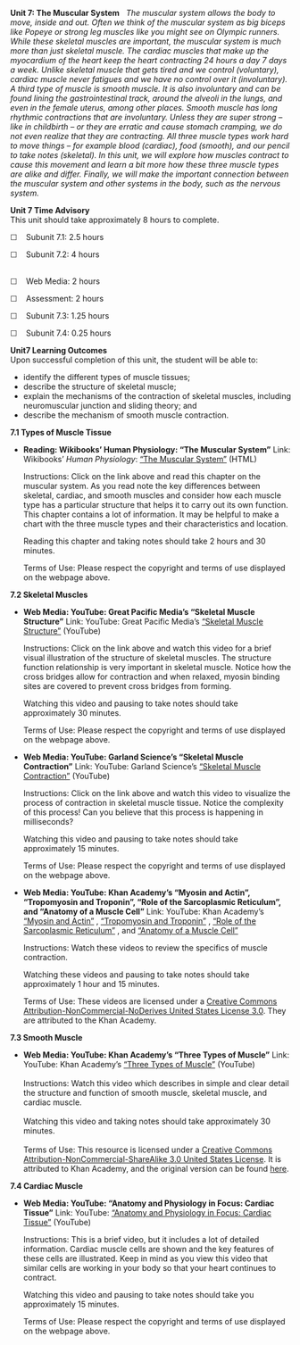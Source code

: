 **Unit 7: The Muscular System** <span id="7"></span> 
*The muscular system allows the body to move, inside and out. Often we
think of the muscular system as big biceps like Popeye or strong leg
muscles like you might see on Olympic runners. While these skeletal
muscles are important, the muscular system is much more than just
skeletal muscle. The cardiac muscles that make up the myocardium of the
heart keep the heart contracting 24 hours a day 7 days a week. Unlike
skeletal muscle that gets tired and we control (voluntary), cardiac
muscle never fatigues and we have no control over it (involuntary). A
third type of muscle is smooth muscle. It is also involuntary and can be
found lining the gastrointestinal track, around the alveoli in the
lungs, and even in the female uterus, among other places. Smooth muscle
has long rhythmic contractions that are involuntary. Unless they are
super strong – like in childbirth – or they are erratic and cause
stomach cramping, we do not even realize that they are contracting. All
three muscle types work hard to move things – for example blood
(cardiac), food (smooth), and our pencil to take notes (skeletal). In
this unit, we will explore how muscles contract to cause this movement
and learn a bit more how these three muscle types are alike and differ.
Finally, we will make the important connection between the muscular
system and other systems in the body, such as the nervous system.*

**Unit 7 Time Advisory**  
This unit should take approximately 8 hours to complete.  
  
 ☐    Subunit 7.1: 2.5 hours  
  
 ☐    Subunit 7.2: 4 hours  
  

☐    Web Media: 2 hours  
  
 ☐    Assessment: 2 hours

  
 ☐    Subunit 7.3: 1.25 hours  
  
 ☐    Subunit 7.4: 0.25 hours

**Unit7 Learning Outcomes**  
Upon successful completion of this unit, the student will be able to:
-   identify the different types of muscle tissues;
-   describe the structure of skeletal muscle;
-   explain the mechanisms of the contraction of skeletal muscles,
    including neuromuscular junction and sliding theory; and
-   describe the mechanism of smooth muscle contraction.

**7.1 Types of Muscle Tissue** <span id="7.1"></span> 
-   **Reading: Wikibooks’ Human Physiology: “The Muscular System”**
    Link: Wikibooks’ *Human Physiology*: [“The Muscular
    System”](http://en.wikibooks.org/wiki/Human_Physiology/The_Muscular_System) (HTML)  
      
     Instructions: Click on the link above and read this chapter on the
    muscular system. As you read note the key differences between
    skeletal, cardiac, and smooth muscles and consider how each muscle
    type has a particular structure that helps it to carry out its own
    function. This chapter contains a lot of information. It may be
    helpful to make a chart with the three muscle types and their
    characteristics and location.  
      
     Reading this chapter and taking notes should take 2 hours and 30
    minutes.  
      
     Terms of Use: Please respect the copyright and terms of use
    displayed on the webpage above.

**7.2 Skeletal Muscles** <span id="7.2"></span> 
-   **Web Media: YouTube: Great Pacific Media’s “Skeletal Muscle
    Structure”**
    Link: YouTube: Great Pacific Media’s [“Skeletal Muscle
    Structure”](http://www.youtube.com/watch?v=XoP1diaXVCI&feature=related)
    (YouTube)  
      
     Instructions: Click on the link above and watch this video for a
    brief visual illustration of the structure of skeletal muscles. The
    structure function relationship is very important in skeletal
    muscle. Notice how the cross bridges allow for contraction and when
    relaxed, myosin binding sites are covered to prevent cross bridges
    from forming.  
      
     Watching this video and pausing to take notes should take
    approximately 30 minutes.  
      
     Terms of Use: Please respect the copyright and terms of use
    displayed on the webpage above.

-   **Web Media: YouTube: Garland Science’s “Skeletal Muscle
    Contraction”**
    Link: YouTube: Garland Science’s [“Skeletal Muscle
    Contraction”](http://www.youtube.com/watch?v=dnY3ic_UYps&feature=channel_video_title)
    (YouTube)  
      
     Instructions: Click on the link above and watch this video to
    visualize the process of contraction in skeletal muscle tissue.
    Notice the complexity of this process! Can you believe that this
    process is happening in milliseconds?  
      
     Watching this video and pausing to take notes should take
    approximately 15 minutes.  
      
     Terms of Use: Please respect the copyright and terms of use
    displayed on the webpage above.

-   **Web Media: YouTube: Khan Academy’s “Myosin and Actin”,
    “Tropomyosin and Troponin”, “Role of the Sarcoplasmic Reticulum”,
    and “Anatomy of a Muscle Cell”**
    Link: YouTube: Khan Academy’s [“Myosin and
    Actin”](http://www.youtube.com/watch?v=zopoN2i7ALQ) , [“Tropomyosin
    and Troponin”](http://www.youtube.com/watch?v=LiOfeSsjrB8) , [“Role
    of the Sarcoplasmic
    Reticulum”](http://www.youtube.com/watch?v=SauhB2fYQkM) , and
    [“Anatomy of a Muscle
    Cell”](http://www.youtube.com/watch?v=uY2ZOsCnXIA)   
      
     Instructions: Watch these videos to review the specifics of muscle
    contraction.  
      
     Watching these videos and pausing to take notes should take
    approximately 1 hour and 15 minutes.  
      
     Terms of Use: These videos are licensed under a [Creative Commons
    Attribution-NonCommercial-NoDerives United States License 3.0]().
    They are attributed to the Khan Academy. 

**7.3 Smooth Muscle** <span id="7.3"></span> 
-   **Web Media: YouTube: Khan Academy’s “Three Types of Muscle”**
    Link: YouTube: Khan Academy’s [“Three Types of
    Muscle”](https://www.khanacademy.org/science/healthcare-and-medicine/heart-muscle-contraction/v/three-types-of-muscle) (YouTube)  
        
     Instructions: Watch this video which describes in simple and clear
    detail the structure and function of smooth muscle, skeletal muscle,
    and cardiac muscle.  
        
     Watching this video and taking notes should take approximately 30
    minutes.  
        
     Terms of Use: This resource is licensed under a [Creative Commons
    Attribution-NonCommercial-ShareAlike 3.0 United States
    License](http://creativecommons.org/licenses/by-nc-sa/3.0/us/). It
    is attributed to Khan Academy, and the original version can be found
    [here](https://www.khanacademy.org/science/healthcare-and-medicine/heart-muscle-contraction/v/three-types-of-muscle).

**7.4 Cardiac Muscle** <span id="7.4"></span> 
-   **Web Media: YouTube: “Anatomy and Physiology in Focus: Cardiac
    Tissue”**
    Link: YouTube: [“Anatomy and Physiology in Focus: Cardiac
    Tissue”](http://www.youtube.com/watch?v=1KXZ0Tcxozo) (YouTube)  
      
     Instructions: This is a brief video, but it includes a lot of
    detailed information. Cardiac muscle cells are shown and the key
    features of these cells are illustrated. Keep in mind as you view
    this video that similar cells are working in your body so that your
    heart continues to contract.  
      
     Watching this video and pausing to take notes should take you
    approximately 15 minutes.  
      
     Terms of Use: Please respect the copyright and terms of use
    displayed on the webpage above.


